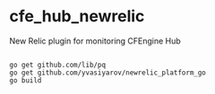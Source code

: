 # cfe_hub_newrelic
New Relic plugin for monitoring CFEngine Hub 

```

go get github.com/lib/pq
go get github.com/yvasiyarov/newrelic_platform_go
go build

```
